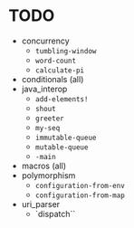 # TODO

* concurrency
    * `tumbling-window`
    * `word-count`
    * `calculate-pi`
* conditionals (all)
* java_interop
    * `add-elements!`
    * `shout`
    * `greeter`
    * `my-seq`
    * `immutable-queue`
    * `mutable-queue`
    * `-main`
* macros (all)
* polymorphism
    * `configuration-from-env`
    * `configuration-from-map`
* uri_parser
    * `dispatch``

